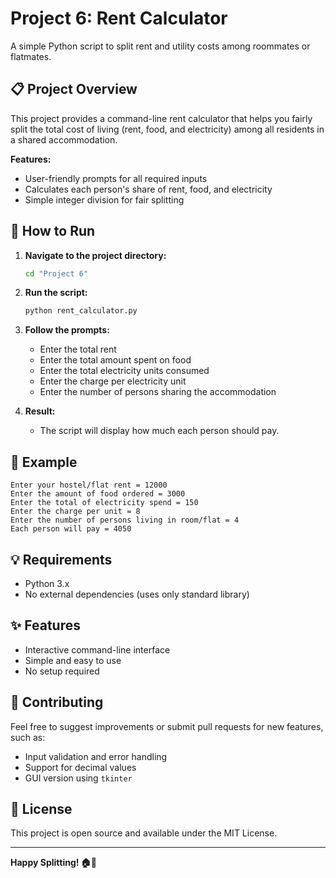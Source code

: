 # Project 6: Rent Calculator

A simple Python script to split rent and utility costs among roommates or flatmates.

## 📋 Project Overview

This project provides a command-line rent calculator that helps you fairly split the total cost of living (rent, food, and electricity) among all residents in a shared accommodation.

**Features:**
- User-friendly prompts for all required inputs
- Calculates each person's share of rent, food, and electricity
- Simple integer division for fair splitting

## 🚀 How to Run

1. **Navigate to the project directory:**
   ```bash
   cd "Project 6"
   ```
2. **Run the script:**
   ```bash
   python rent_calculator.py
   ```

3. **Follow the prompts:**
   - Enter the total rent
   - Enter the total amount spent on food
   - Enter the total electricity units consumed
   - Enter the charge per electricity unit
   - Enter the number of persons sharing the accommodation

4. **Result:**
   - The script will display how much each person should pay.

## 📝 Example

```
Enter your hostel/flat rent = 12000
Enter the amount of food ordered = 3000
Enter the total of electricity spend = 150
Enter the charge per unit = 8
Enter the number of persons living in room/flat = 4
Each person will pay = 4050
```

## 💡 Requirements
- Python 3.x
- No external dependencies (uses only standard library)

## ✨ Features
- Interactive command-line interface
- Simple and easy to use
- No setup required

## 🤝 Contributing
Feel free to suggest improvements or submit pull requests for new features, such as:
- Input validation and error handling
- Support for decimal values
- GUI version using `tkinter`

## 📄 License
This project is open source and available under the MIT License.

---

**Happy Splitting! 🏠💸**
